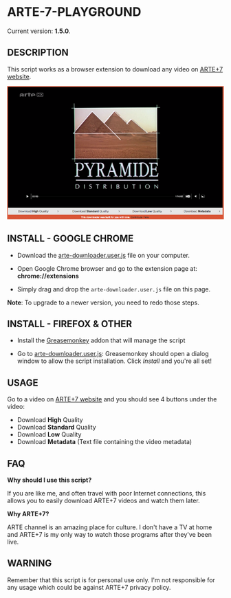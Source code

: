 ARTE-7-PLAYGROUND
=================

Current version: **1.5.0**.

DESCRIPTION
-----------

This script works as a browser extension to download any video on [ARTE+7 website](http://www.arte.tv/guide/fr/plus7).

![](sample.png)

INSTALL - GOOGLE CHROME
-----------------------

* Download the [arte-downloader.user.js](../../raw/master/arte-downloader.user.js) file on your computer.

* Open Google Chrome browser and go to the extension page at: __chrome://extensions__

* Simply drag and drop the ``arte-downloader.user.js`` file on this page.


**Note**: To upgrade to a newer version, you need to redo those steps.

INSTALL - FIREFOX & OTHER
-------------------------

* Install the [Greasemonkey](https://addons.mozilla.org/en-US/firefox/addon/greasemonkey/) addon that will manage the script

* Go to [arte-downloader.user.js](../../raw/master/arte-downloader.user.js): Greasemonkey should open a dialog window to allow the script installation. Click *Install* and you're all set!


USAGE
-----

Go to a video on [ARTE+7 website](http://www.arte.tv/guide/fr/plus7) and you should see 4 buttons under the video:

* Download **High** Quality
* Download **Standard** Quality
* Download **Low** Quality
* Download **Metadata** (Text file containing the video metadata)

FAQ
---

**Why should I use this script?**

If you are like me, and often travel with poor Internet connections, this allows you to easily download ARTE+7 videos and watch them later.

**Why ARTE+7?**

ARTE channel is an amazing place for culture. I don't have a TV at home and ARTE+7 is my only way to watch those programs after they've been live.

WARNING
-------

Remember that this script is for personal use only. I'm not responsible for any usage which could be against ARTE+7 privacy policy.
